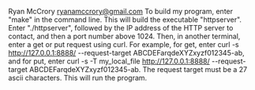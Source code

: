 Ryan McCrory
ryanamccrory@gmail.com
To build my program, enter "make" in the command line. This will build the
executable "httpserver". Enter "./httpserver", followed by the IP address of the HTTP
server to contact, and then a port number above 1024.
Then, in another terminal, enter a get or put request using curl. For example, for get, enter 
curl -s http://127.0.0.1:8888/ --request-target ABCDEFarqdeXYZxyzf012345-ab, and for put, enter 
curl -s -T my_local_file http://127.0.0.1:8888/ --request-target ABCDEFarqdeXYZxyzf012345-ab. 
The request target must be a 27 ascii characters. This will run the program.
